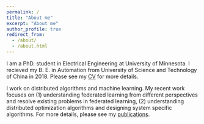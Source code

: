 ```yaml
---
permalink: /
title: "About me"
excerpt: "About me"
author_profile: true
redirect_from: 
  - /about/
  - /about.html
---
```


I am a PhD. student in Electrical Engineering at University of Minnesota. I recieved my B. E. in Automation from University of Science and Technology of China in 2018. Please see my [CV](https://564612540.github.io/cv) for more details.

I work on distributed algorithms and machine learning. My recent work focuses on (1) understanding federated learning from different perspectives and resolve existing problems in federated learning, (2) understanding distributed optimization algorithms and designing system specific algorithms. For more details, please see my [publications](https://564612540.github.io/publications).
